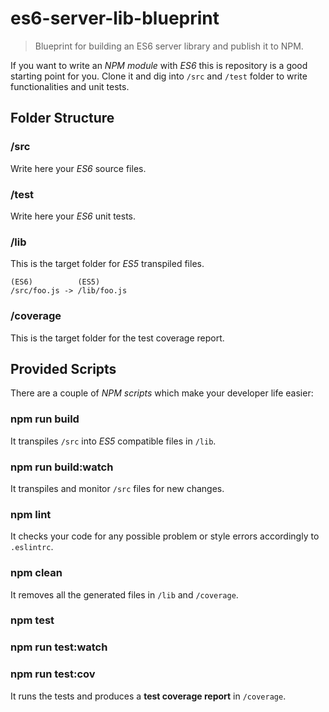 # es6-server-lib-blueprint

> Blueprint for building an ES6 server library and publish it to NPM.

If you want to write an _NPM module_ with _ES6_ this is repository is a good starting point for you. Clone it and dig into `/src` and `/test` folder to write functionalities and unit tests.

## Folder Structure

### /src

Write here your _ES6_ source files.

### /test

Write here your _ES6_ unit tests.

### /lib

This is the target folder for _ES5_ transpiled files. 

	(ES6)          (ES5)
	/src/foo.js -> /lib/foo.js

### /coverage

This is the target folder for the test coverage report.

## Provided Scripts

There are a couple of _NPM scripts_ which make your developer life easier:

### npm run build

It transpiles `/src` into _ES5_ compatible files in `/lib`.

### npm run build:watch

It transpiles and monitor `/src` files for new changes.


### npm lint

It checks your code for any possible problem or style errors accordingly to `.eslintrc`.

### npm clean

It removes all the generated files in `/lib` and `/coverage`.

### npm test

### npm run test:watch

### npm run test:cov

It runs the tests and produces a **test coverage report** in `/coverage`.



